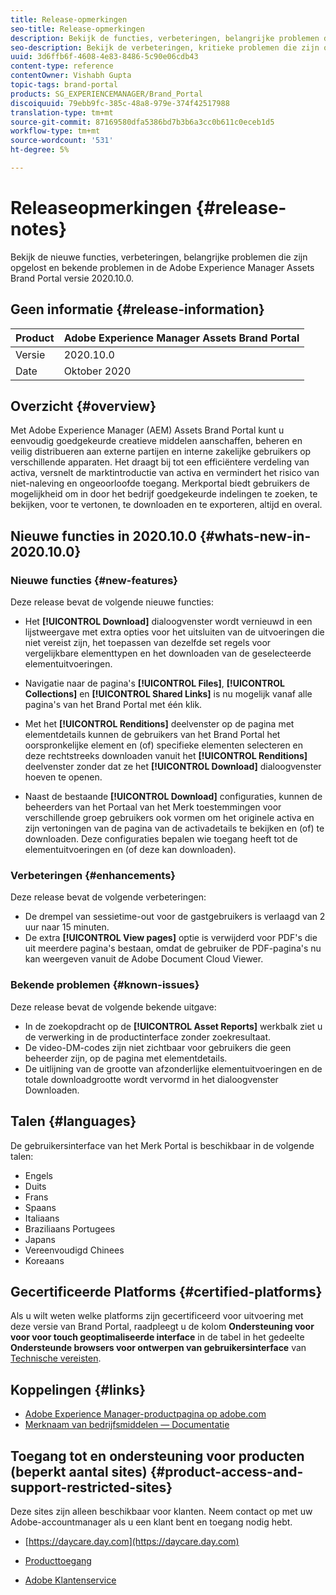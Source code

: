 ```yaml
---
title: Release-opmerkingen
seo-title: Release-opmerkingen
description: Bekijk de functies, verbeteringen, belangrijke problemen die zijn opgelost en bekende problemen in de Adobe Experience Manager Assets Brand Portal versie 2020.10.0.
seo-description: Bekijk de verbeteringen, kritieke problemen die zijn opgelost en bekende problemen in de Adobe Experience Manager Assets Brand Portal versie 2020.10.0.
uuid: 3d6ffb6f-4608-4e83-8486-5c90e06cdb43
content-type: reference
contentOwner: Vishabh Gupta
topic-tags: brand-portal
products: SG_EXPERIENCEMANAGER/Brand_Portal
discoiquuid: 79ebb9fc-385c-48a8-979e-374f42517988
translation-type: tm+mt
source-git-commit: 87169580dfa5386bd7b3b6a3cc0b611c0eceb1d5
workflow-type: tm+mt
source-wordcount: '531'
ht-degree: 5%

---
```



# Releaseopmerkingen {#release-notes}

Bekijk de nieuwe functies, verbeteringen, belangrijke problemen die zijn opgelost en bekende problemen in de Adobe Experience Manager Assets Brand Portal versie 2020.10.0.

## Geen informatie {#release-information}

| Product | Adobe Experience Manager Assets Brand Portal |
|---|---|
| Versie | 2020.10.0 |
| Date | Oktober 2020 |

## Overzicht {#overview}

Met Adobe Experience Manager (AEM) Assets Brand Portal kunt u eenvoudig goedgekeurde creatieve middelen aanschaffen, beheren en veilig distribueren aan externe partijen en interne zakelijke gebruikers op verschillende apparaten. Het draagt bij tot een efficiëntere verdeling van activa, versnelt de marktintroductie van activa en vermindert het risico van niet-naleving en ongeoorloofde toegang. Merkportal biedt gebruikers de mogelijkheid om in door het bedrijf goedgekeurde indelingen te zoeken, te bekijken, voor te vertonen, te downloaden en te exporteren, altijd en overal.

## Nieuwe functies in 2020.10.0 {#whats-new-in-2020.10.0}

### Nieuwe functies {#new-features}

Deze release bevat de volgende nieuwe functies:

* Het **[!UICONTROL Download]** dialoogvenster wordt vernieuwd in een lijstweergave met extra opties voor het uitsluiten van de uitvoeringen die niet vereist zijn, het toepassen van dezelfde set regels voor vergelijkbare elementtypen en het downloaden van de geselecteerde elementuitvoeringen.

<!--
* The new **[!UICONTROL Download]** dialog now appears with all the renditions of the selected assets or folders containing assets in a list view, wherein the Brand Portal users can apply same set of renditions for similar asset types and download the selected asset renditions. 
-->

* Navigatie naar de pagina&#39;s **[!UICONTROL Files]**, **[!UICONTROL Collections]** en **[!UICONTROL Shared Links]** is nu mogelijk vanaf alle pagina&#39;s van het Brand Portal met één klik.

* Met het **[!UICONTROL Renditions]** deelvenster op de pagina met elementdetails kunnen de gebruikers van het Brand Portal het oorspronkelijke element en (of) specifieke elementen selecteren en deze rechtstreeks downloaden vanuit het **[!UICONTROL Renditions]** deelvenster zonder dat ze het **[!UICONTROL Download]** dialoogvenster hoeven te openen.

<!--
Brand Portal users can exclude specific renditions which are not required and directly download the original asset and its renditions from the **[!UICONTROL Renditions]** panel on the asset details page. 
-->

* Naast de bestaande **[!UICONTROL Download]** configuraties, kunnen de beheerders van het Portaal van het Merk toestemmingen voor verschillende groep gebruikers ook vormen om het originele activa en zijn vertoningen van de pagina van de activadetails te bekijken en (of) te downloaden. Deze configuraties bepalen wie toegang heeft tot de elementuitvoeringen en (of deze kan downloaden).

### Verbeteringen {#enhancements}

Deze release bevat de volgende verbeteringen:

* De drempel van sessietime-out voor de gastgebruikers is verlaagd van 2 uur naar 15 minuten.
* De extra **[!UICONTROL View pages]** optie is verwijderd voor PDF&#39;s die uit meerdere pagina&#39;s bestaan, omdat de gebruiker de PDF-pagina&#39;s nu kan weergeven vanuit de Adobe Document Cloud Viewer.


<!--
### Critical Issues Fixed {#critical-issues-fixed}

This release includes fixes to the following critical issue:

* The users are not able to view the PDF pages if the PDF contains sub assets.
-->

### Bekende problemen {#known-issues}

Deze release bevat de volgende bekende uitgave:

* In de zoekopdracht op de **[!UICONTROL Asset Reports]** werkbalk ziet u de verwerking in de productinterface zonder zoekresultaat.
* De video-DM-codes zijn niet zichtbaar voor gebruikers die geen beheerder zijn, op de pagina met elementdetails.
* De uitlijning van de grootte van afzonderlijke elementuitvoeringen en de totale downloadgrootte wordt vervormd in het dialoogvenster Downloaden.



<!--
* Download Settings configuration to configure asset download from Brand Portal. Fast download, custom renditions, and system renditions are the available configurations. 
-->

<!--
* Document Viewer has been introduced to enhance the PDF viewing experience. New options are available for viewing the PDF files in Brand Portal.

* Advances in the asset download process which improves the Brand Portal user experience while [downloading assets from Brand Portal](brand-portal-download-assets.md). Brand Portal administrators can configure **[!UICONTROL Fast Download]**, **[!UICONTROL Custom Renditions]**, and **[!UICONTROL System Renditions]** from the **[!UICONTROL Download]** settings. 

For details, see [what's new in Brand Portal 6.4.7](whats-new.md). 

### Critical Issues Fixed {#critical-issues-fixed-647}

This release includes fixes to the following critical issues:

* The viewer users are not permitted to share link for collections but the option to share is visible to them on the product interface.

* The **[!UICONTROL Download]** button on the options bar does not list all the licensed assets of the selected folder.

* The search takes longer to show the results for certain keywords.

* The **[!UICONTROL Agree]** and **[!UICONTROL Disagree]** check boxes does not appear on bulk selection of licensed and unlicensed assets during download.

* Filter-based search shows processing on the product interface with no search result. 

* The assets do not download from share link if the shared folder contains numerous and large assets.


### Known Issues {#known-issues-647}

This release includes the following known issues:

* If multiple assets are selected, license text does not appear on clicking Terms and Conditions on the license agreement page during download using share link.   

-->

## Talen {#languages}

De gebruikersinterface van het Merk Portal is beschikbaar in de volgende talen:

* Engels
* Duits
* Frans
* Spaans
* Italiaans
* Braziliaans Portugees
* Japans
* Vereenvoudigd Chinees
* Koreaans

## Gecertificeerde Platforms {#certified-platforms}

Als u wilt weten welke platforms zijn gecertificeerd voor uitvoering met deze versie van Brand Portal, raadpleegt u de kolom **Ondersteuning voor voor voor touch geoptimaliseerde interface** in de tabel in het gedeelte **Ondersteunde browsers voor ontwerpen van gebruikersinterface** van [Technische vereisten](https://helpx.adobe.com/experience-manager/6-4/sites/deploying/using/technical-requirements.html).

## Koppelingen {#links}

* [Adobe Experience Manager-productpagina op adobe.com](http://www.adobe.com/in/marketing-cloud/experience-manager.html)
* [Merknaam van bedrijfsmiddelen — Documentatie](https://helpx.adobe.com/nl/experience-manager/brand-portal/user-guide.html)

## Toegang tot en ondersteuning voor producten (beperkt aantal sites) {#product-access-and-support-restricted-sites}

Deze sites zijn alleen beschikbaar voor klanten. Neem contact op met uw Adobe-accountmanager als u een klant bent en toegang nodig hebt.

* [https://daycare.day.com](https://daycare.day.com)

* [Producttoegang](https://login.marketing.adobe.com)

* [Adobe Klantenservice](https://helpx.adobe.com/contact.html)
